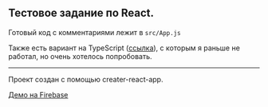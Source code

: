 ## Тестовое задание по React.

Готовый код с комментариями лежит в `src/App.js`

Также есть вариант на TypeScript ([ссылка](https://github.com/vzhurbin/aventica-test-ts/blob/master/src/App.tsx)), с которым я раньше не работал, но очень хотелось попробовать.

---
Проект создан с помощью creater-react-app.

[Демо на Firebase](https://aventica-test-vzhurbin.firebaseapp.com)


